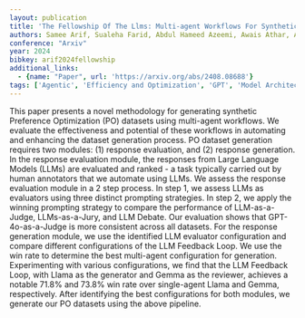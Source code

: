 ```yaml
---
layout: publication
title: 'The Fellowship Of The Llms: Multi-agent Workflows For Synthetic Preference Optimization Dataset Generation'
authors: Samee Arif, Sualeha Farid, Abdul Hameed Azeemi, Awais Athar, Agha Ali Raza
conference: "Arxiv"
year: 2024
bibkey: arif2024fellowship
additional_links:
  - {name: "Paper", url: 'https://arxiv.org/abs/2408.08688'}
tags: ['Agentic', 'Efficiency and Optimization', 'GPT', 'Model Architecture', 'Prompting']
---
```

This paper presents a novel methodology for generating synthetic Preference
Optimization (PO) datasets using multi-agent workflows. We evaluate the
effectiveness and potential of these workflows in automating and enhancing the
dataset generation process. PO dataset generation requires two modules: (1)
response evaluation, and (2) response generation. In the response evaluation
module, the responses from Large Language Models (LLMs) are evaluated and
ranked - a task typically carried out by human annotators that we automate
using LLMs. We assess the response evaluation module in a 2 step process. In
step 1, we assess LLMs as evaluators using three distinct prompting strategies.
In step 2, we apply the winning prompting strategy to compare the performance
of LLM-as-a-Judge, LLMs-as-a-Jury, and LLM Debate. Our evaluation shows that
GPT-4o-as-a-Judge is more consistent across all datasets. For the response
generation module, we use the identified LLM evaluator configuration and
compare different configurations of the LLM Feedback Loop. We use the win rate
to determine the best multi-agent configuration for generation. Experimenting
with various configurations, we find that the LLM Feedback Loop, with Llama as
the generator and Gemma as the reviewer, achieves a notable 71.8% and 73.8% win
rate over single-agent Llama and Gemma, respectively. After identifying the
best configurations for both modules, we generate our PO datasets using the
above pipeline.

